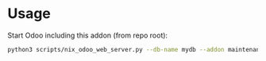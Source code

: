 # Usage

Start Odoo including this addon (from repo root):

```bash
python3 scripts/nix_odoo_web_server.py --db-name mydb --addon maintenance_request_stage_transition
```
